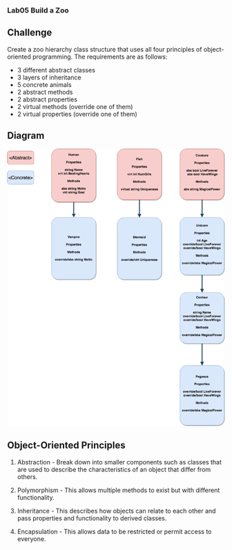### Lab05 Build a Zoo

## Challenge
Create a zoo hierarchy class structure that uses all four principles of object-oriented programming. The requirements are as follows:
- 3 different abstract classes
- 3 layers of inheritance
- 5 concrete animals
- 2 abstract methods
- 2 abstract properties
- 2 virtual methods (override one of them)
- 2 virtual properties (override one of them)

## Diagram
![Zoo Diagram](assets/zoo.png)

## Object-Oriented Principles
1. Abstraction - Break down into smaller components such as classes that are used to describe the characteristics of an object that differ from others.

2. Polymorphism - This allows multiple methods to exist but with different functionality.

3. Inheritance - This describes how objects can relate to each other and pass properties and functionality to derived classes.

4. Encapsulation - This allows data to be restricted or permit access to everyone.